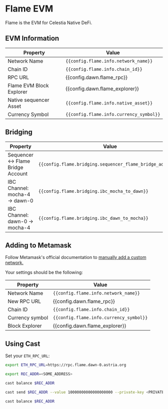 <!-- markdownlint-disable MD041 MD033 -->

<script setup>
import { siteConfig } from '../config.js'

const config = siteConfig
</script>

# Flame EVM

Flame is the EVM for Celestia Native DeFi.

## EVM Information

| Property | Value |
|-----|-----|
| Network Name | `{{config.flame.info.network_name}}` |
| Chain ID | `{{config.flame.info.chain_id}}` |
| RPC URL | <a :href="config.dawn.flame_rpc" target="_blank" rel="noopener noreferrer">{{config.dawn.flame_rpc}}</a> |
| Flame EVM Block Explorer | <a :href="config.dawn.flame_explorer" target="_blank" rel="noopener noreferrer">{{config.dawn.flame_explorer}}</a>  |
| Native sequencer Asset | `{{config.flame.info.native_asset}}` |
| Currency Symbol | `{{config.flame.info.currency_symbol}}` |

## Bridging

| Property | Value |
|-----|-----|
| Sequencer <-> Flame Bridge Account | `{{config.flame.bridging.sequencer_flame_bridge_address}}` |
| IBC Channel: mocha-4 -> dawn-0 | `{{config.flame.bridging.ibc_mocha_to_dawn}}` |
| IBC Channel: dawn-0 -> mocha-4 | `{{config.flame.bridging.ibc_dawn_to_mocha}}` |

## Adding to Metamask

Follow Metamask's official documentation to [manually add a custom network.](https://support.metamask.io/hc/en-us/articles/360043227612-How-to-add-a-custom-network-RPC#h_01G63GGJ83DGDRCS2ZWXM37CV5)

Your settings should be the following:

| Property | Value |
| --- | --- |
| Network Name | `{{config.flame.info.network_name}}` |
| New RPC URL | <a :href="config.dawn.flame_rpc" target="_blank" rel="noopener noreferrer">{{config.dawn.flame_rpc}}</a> |
| Chain ID | `{{config.flame.info.chain_id}}` |
| Currency symbol | `{{config.flame.info.currency_symbol}}` |
| Block Explorer | <a :href="config.dawn.flame_explorer" target="_blank" rel="noopener noreferrer">{{config.dawn.flame_explorer}}</a> |

## Using Cast

Set your `ETH_RPC_URL`:

```bash
export ETH_RPC_URL=https://rpc.flame.dawn-0.astria.org
```

```bash
export REC_ADDR=<SOME_ADDRESS>
```

```bash
cast balance $REC_ADDR
```

```bash
cast send $REC_ADDR --value 10000000000000000000 --private-key <PRIVATE-KEY>
```

```bash
cast balance $REC_ADDR
```
